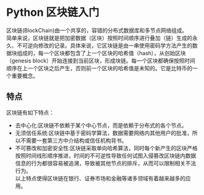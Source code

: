 # Python 区块链入门
区块链(BlockChain)由一个共享的，容错的分布式数据库和多节点网络组成。  
简单来说，区块链就是把加密数据（区块）按照时间顺序进行叠加（链）生成的永久、不可逆向修改的记录。具体来说，它区块链是由一串使用密码学方法产生的数据块组成的，每一个区块都包含了上一个区块的哈希值（hash），从创始区块（genesis block）开始连接到当前区块，形成块链。每一个区块都确保按照时间顺序在上一个区块之后产生，否则前一个区块的哈希值是未知的。它是比特币的一个重要概念。  

## 特点
区块链有如下特点：  
   - 去中心化:区块链不依赖于某个中心节点，而是依赖于分布式的各个节点。  
   - 无须信任系统:区块链中基于密码学算法，数据需要网络内其他用户的批准，所以不需要一套第三方中介结构或信任机构背书。  
   - 不可篡改和加密安全性:区块链采取单向哈希算法，同时每个新产生的区块严格按照时间线形顺序推进，时间的不可逆性导致任何试图入侵篡改区块链内数据 信息的行为都很容易被追溯，导致被其他节点的排斥，从而可以限制相关不法行为。  
以上特点使得区块链在银行、证券市场和金融等诸多领域有着越来越多的应用。
 
